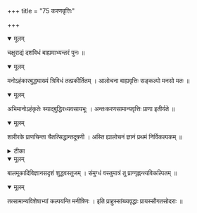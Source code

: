 +++
title = "75 करणवृत्तिः"

+++


<details open><summary>मूलम्</summary>

चक्षुराद्यं दशविधं बाह्यमाभ्यन्तरं पुनः ॥
</details>



<details open><summary>मूलम्</summary>

मनोऽहंकारबुद्ध्याख्यं त्रिविधं तत्प्रकीर्तितम् । आलोचना बाह्यवृत्तिः सङ्कल्पो मनसो मतः ॥
</details>



<details open><summary>मूलम्</summary>

अभिमानोऽहंकृतेः स्याद्बुद्धिरध्यवसायभूः । अन्तःकरणसामान्यवृत्तिः प्राणा इतीर्यते ॥
</details>



<details open><summary>मूलम्</summary>

शारीरके प्राणचिन्ता चैतत्सिद्धान्तदूषणी । अस्ति ह्यालोचनं ज्ञानं प्रथमं निर्विकल्पकम् ॥
</details>



<details><summary>टीका</summary>

त. कौ.[27 का.]
</details>



<details open><summary>मूलम्</summary>

बालमूकादिविज्ञानसदृशं शुद्धवस्तुजम् । संमुग्धं वस्तुमात्रं तु प्राग्गृह्णन्त्यविकल्पितम् ॥
</details>



<details open><summary>मूलम्</summary>

तत्सामान्यविशेषाभ्यां कल्पयन्ति मनीषिणः । इति प्राहुस्सांख्यवृद्धाः प्रायस्सौगतसोदराः ॥
</details>

